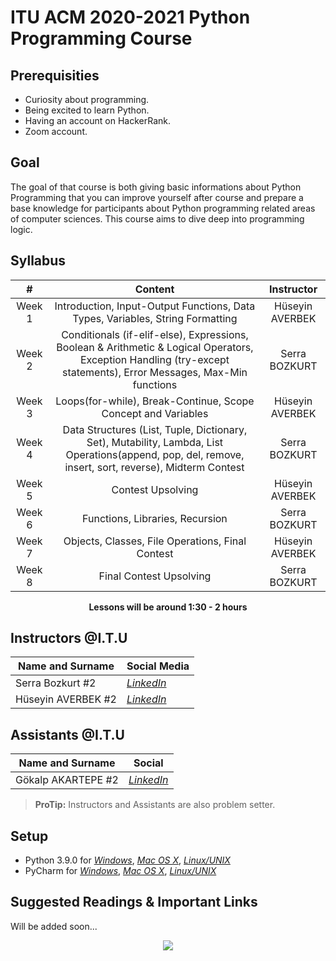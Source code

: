 # ITU ACM 2020-2021 Python Programming Course

## Prerequisities

 - Curiosity about programming.
 - Being excited to learn Python.
 - Having an account on HackerRank.
 - Zoom account.

## Goal

The goal of that course is both giving basic informations about Python Programming that you can improve yourself after course and prepare a base knowledge for participants about Python programming related areas of computer sciences. This course aims to dive deep into programming logic.
  
## Syllabus

|     #           |Content                          | Instructor                        
| :----------------: | :-------------------------------: | :-----------------------------: |
| Week 1 | Introduction, Input-Output Functions, Data Types, Variables, String Formatting | Hüseyin AVERBEK 
| Week 2 | Conditionals (if-elif-else), Expressions, Boolean & Arithmetic & Logical Operators, Exception Handling (try-except statements), Error Messages, Max-Min functions | Serra BOZKURT
| Week 3 | Loops(for-while), Break-Continue, Scope Concept and Variables | Hüseyin AVERBEK
| Week 4 |  Data Structures (List, Tuple, Dictionary, Set), Mutability, Lambda, List Operations(append, pop, del, remove, insert, sort, reverse), Midterm Contest | Serra BOZKURT
| Week 5 | Contest Upsolving| Hüseyin AVERBEK
| Week 6 | Functions, Libraries, Recursion | Serra BOZKURT
| Week 7 | Objects, Classes, File Operations, Final Contest | Hüseyin AVERBEK
| Week 8 | Final Contest Upsolving | Serra BOZKURT

<p align="center"><b>Lessons will be around 1:30 - 2 hours</b></p>

## Instructors @I.T.U

| Name and Surname | Social Media |
|--|--|
| Serra Bozkurt #2 | [*LinkedIn*](https://www.linkedin.com/in/serra-bozkurt-6308401a3/) |
| Hüseyin AVERBEK #2 | [*LinkedIn*](https://www.linkedin.com/in/h%C3%BCseyin-averbek-640a921b5/) |

## Assistants @I.T.U

| Name and Surname | Social  |
|--|--|
| Gökalp AKARTEPE #2 | [*LinkedIn*](https://www.linkedin.com/in/g%C3%B6kalp-akartepe-4447661aa/) |

> **ProTip:** Instructors and Assistants are also problem setter.

## Setup

- Python 3.9.0 for [*Windows*](https://www.python.org/downloads/windows/), [*Mac OS X*](https://www.python.org/downloads/mac-osx/), [*Linux/UNIX*](https://www.python.org/downloads/source/)
- PyCharm for [*Windows*](https://www.jetbrains.com/pycharm/download/download-thanks.html?platform=windows&code=PCC), [*Mac OS X*](https://www.jetbrains.com/pycharm/download/download-thanks.html?platform=mac&code=PCC), [*Linux/UNIX*](https://www.jetbrains.com/pycharm/download/download-thanks.html?platform=linux&code=PCC)

## Suggested Readings & Important Links

Will be added soon...

<p align="center">
  <a href="//ituacm.com" target="_blank">
    <img src="https://ituacm.com/wp-content/uploads/2017/08/itu-logo.png">
  </a>
</p>
